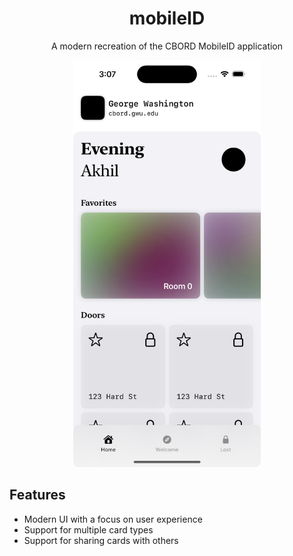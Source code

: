 <h1 align="center">mobileID</h1>
<p align="center">A modern recreation of the CBORD MobileID application</p>

<p align='center'>
<img src='./screenshots/MobileID.png' width='300'/>
</p>

## Features

- Modern UI with a focus on user experience
- Support for multiple card types
- Support for sharing cards with others


